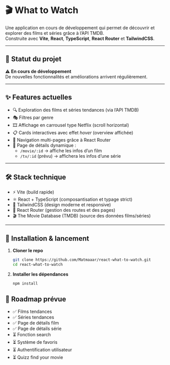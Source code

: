 # 🎬 What to Watch

Une application en cours de développement qui permet de découvrir et explorer des films et séries grâce à l’API TMDB.  
Construite avec **Vite**, **React**, **TypeScript**, **React Router** et **TailwindCSS**.  

---

## 🚧 Statut du projet
⚠️ **En cours de développement**  
De nouvelles fonctionnalités et améliorations arrivent régulièrement.  

---

## ✨ Features actuelles
- 🔍 Exploration des films et séries tendances (via l’API TMDB)  
- 🎭 Filtres par genre  
- 🎞️ Affichage en carrousel type Netflix (scroll horizontal)  
- 📋 Cards interactives avec effet *hover* (overview affichée)
- 🧭 Navigation multi-pages grâce à React Router  
- 🎥 Page de détails dynamique :  
  - `/movie/:id` → affiche les infos d’un film  
  - `/tv/:id` (prévu) → affichera les infos d’une série  

---

## 🛠️ Stack technique
- ⚡ Vite (build rapide)  
- ⚛️ React + TypeScript (composantisation et typage strict)  
- 🎨 TailwindCSS (design moderne et responsive)  
- 🧭 React Router (gestion des routes et des pages)  
- 🎬 The Movie Database (TMDB) (source des données films/séries)  

---

## 🚀 Installation & lancement

1. **Cloner le repo**
   ```bash
   git clone https://github.com/Matmaaar/react-what-to-watch.git
   cd react-what-to-watch
2. **Installer les dépendances**
   ```bash
   npm install


## 📌 Roadmap prévue

- ✅ Films tendances  
- ✅ Séries tendances  
- ✅ Page de détails film
- ✅ Page de détails série
- ⏳ Fonction search
- ⏳ Système de favoris
- ⏳ Authentification utilisateur
- ⏳ Quizz find your movie
